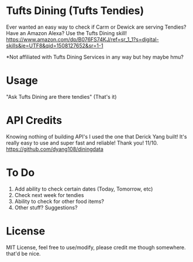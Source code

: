 # Tufts Dining (Tufts Tendies)
Ever wanted an easy way to check if Carm or Dewick are serving Tendies? Have an Amazon Alexa? Use the Tufts Dining skill! https://www.amazon.com/dp/B076FS74KJ/ref=sr_1_1?s=digital-skills&ie=UTF8&qid=1508127652&sr=1-1 

*Not affiliated with Tufts Dining Services in any way but hey maybe hmu?

# Usage
"Ask Tufts Dining are there tendies"
(That's it)

# API Credits
Knowing nothing of building API's I used the one that Derick Yang built! It's really easy to use and super fast and reliable! Thank you! 11/10. https://github.com/dyang108/diningdata

# To Do
1. Add ability to check certain dates (Today, Tomorrow, etc)
2. Check next week for tendies
3. Ability to check for other food items?
4. Other stuff? Suggestions?

# License
MIT License, feel free to use/modify, please credit me though somewhere. that'd be nice.
